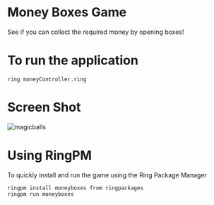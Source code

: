 Money Boxes Game
================

See if you can collect the required money by opening boxes!

# To run the application

	ring moneyController.ring

# Screen Shot

![magicballs](https://raw.githubusercontent.com/ring-lang/ring/master/applications/moneyboxes/images/moneyboxes.png)

# Using RingPM

To quickly install and run the game using the Ring Package Manager

	ringpm install moneyboxes from ringpackages
	ringpm run moneyboxes
